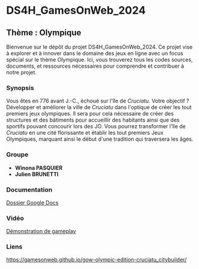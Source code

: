 # DS4H_GamesOnWeb_2024

## Thème : Olympique

Bienvenue sur le dépôt du projet DS4H_GamesOnWeb_2024. Ce projet vise à explorer et à innover dans le domaine des jeux en ligne avec un focus spécial sur le thème Olympique. Ici, vous trouverez tous les codes sources, documents, et ressources nécessaires pour comprendre et contribuer à notre projet.

### Synopsis

Vous êtes en 776 avant J.-C., échoué sur l'île de *Cruciatu*. Votre objectif ?
Développer et améliorer la ville de *Cruciatu* dans l'optique de créer les tout premiers jeux olympiques. Il sera pour cela nécessaire de créer des structures et des bâtiments pour accueillir des habitants ainsi que des sportifs pouvant concourir lors des JO. Vous pourrez transformer l'île de *Cruciatu* en une cité florissante et établir les tout premiers Jeux Olympiques, marquant ainsi le début d'une tradition qui traversera les âges.

### Groupe

- **Winona PASQUIER**
- **Julien BRUNETTI**

### Documentation
[Dossier Google Docs](https://docs.google.com/document/d/1p-KZWzWqPT31HdJh4cqCU7tgUtPh2aWgRMaqlv4_-EA/edit?usp=sharing)

### Vidéo
[Démonstration de gameplay](https://youtu.be/jcNvJed-ys4)
### Liens 
https://gamesonweb.github.io/gow-olympic-edition-cruciatu_citybuilder/
